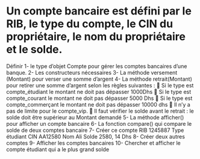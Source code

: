# Un compte bancaire est défini par le RIB, le type du compte, le CIN du propriétaire, le nom du propriétaire et le solde.
Définir
1- le type d’objet Compte pour gérer les comptes bancaires d’une banque.
2- Les constructeurs nécessaires
3- La méthode versement (Montant) pour verser une somme d’argent
4- La méthode retrait(Montant) pour retirer une somme d’argent selon les règles
suivantes :
 Si le type est compte_étudiant le montant ne doit pas dépasser 1000Dhs
 Si le type est compte_courant le montant ne doit pas dépasser 5000 Dhs
 Si le type est compte_commerçant le montant ne doit pas dépasser 10000 dhs
 Il n’y a pas de limite pour le compte_vip.
 Il faut vérifier le solde avant le retrait : le solde doit être supérieur au Montant
demandé
5- La méthode afficher() pour afficher un compte bancaire
6- La fonction compare() qui compare le solde de deux comptes bancaire
7- Créer ce compte
RIB 1245887
Type étudiant
CIN AA12580
Nom Ali
Solde 2580, 14 Dhs
8- Créer deux autres comptes
9- Afficher les comptes bancaires
10- Chercher et afficher le compte étudiant qui a le plus grand solde
